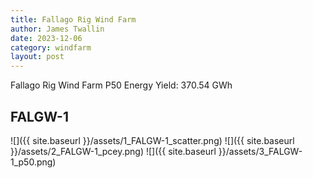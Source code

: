 ```yaml
---
title: Fallago Rig Wind Farm
author: James Twallin
date: 2023-12-06
category: windfarm
layout: post
---
```

Fallago Rig Wind Farm P50 Energy Yield: 370.54 GWh

FALGW-1
-------------
![]({{ site.baseurl }}/assets/1_FALGW-1_scatter.png)
![]({{ site.baseurl }}/assets/2_FALGW-1_pcey.png)
![]({{ site.baseurl }}/assets/3_FALGW-1_p50.png)

